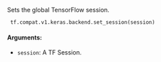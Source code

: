 
Sets the global TensorFlow session.

```
 tf.compat.v1.keras.backend.set_session(session)
```
#### Arguments:
- `session`: A TF Session.
